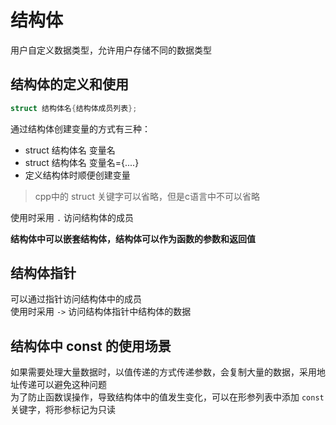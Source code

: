 # 结构体

用户自定义数据类型，允许用户存储不同的数据类型

## 结构体的定义和使用

```cpp
struct 结构体名{结构体成员列表};
```

通过结构体创建变量的方式有三种：

- struct 结构体名 变量名
- struct 结构体名 变量名={....}
- 定义结构体时顺便创建变量

> cpp中的 struct 关键字可以省略，但是c语言中不可以省略

使用时采用 `.` 访问结构体的成员

**结构体中可以嵌套结构体，结构体可以作为函数的参数和返回值**

## 结构体指针

可以通过指针访问结构体中的成员\
使用时采用 `->` 访问结构体指针中结构体的数据

## 结构体中 const 的使用场景

如果需要处理大量数据时，以值传递的方式传递参数，会复制大量的数据，采用地址传递可以避免这种问题\
为了防止函数误操作，导致结构体中的值发生变化，可以在形参列表中添加 `const` 关键字，将形参标记为只读


